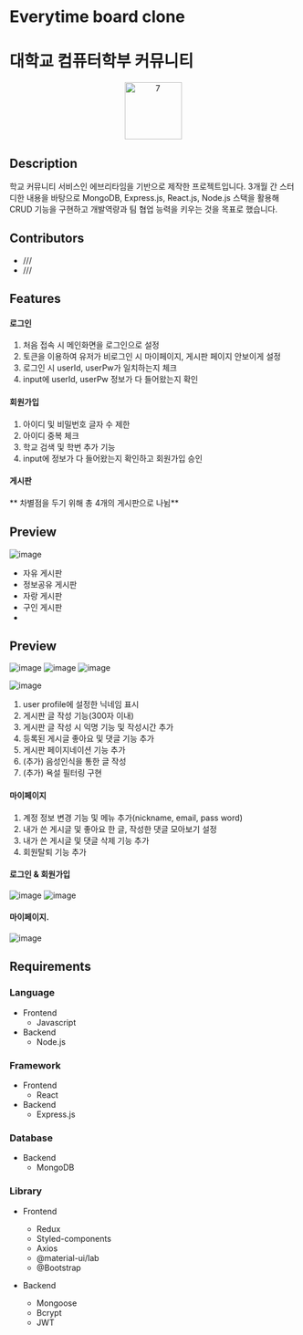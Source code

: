 # Everytime board clone

# 대학교 컴퓨터학부 커뮤니티 
 
<p align="center">
  <img width="100" alt="7" src="http://www.semyung.ac.kr/images/kor/sub01/bs01_sem_00.jpg">
</p>
 
## Description 

학교 커뮤니티 서비스인 에브리타임을 기반으로 제작한 프로젝트입니다. 3개월 간 스터디한 내용을 바탕으로 MongoDB, Express.js, React.js, Node.js 스택을 활용해 CRUD 기능을 구현하고 개발역량과 팀 협업 능력을 키우는 것을 목표로 했습니다.

## Contributors

- /// 
- ///

## Features
 
#### 로그인

1. 처음 접속 시 메인화면을 로그인으로 설정
2. 토큰을 이용하여 유저가 비로그인 시 마이페이지, 게시판 페이지 안보이게 설정
3. 로그인 시 userId, userPw가 일치하는지 체크
4. input에 userId, userPw 정보가 다 들어왔는지 확인

#### 회원가입

1. 아이디 및 비밀번호 글자 수 제한
2. 아이디 중복 체크
3. 학교 검색 및 학번 추가 기능
4. input에 정보가 다 들어왔는지 확인하고 회원가입 승인

#### 게시판

** 차별점을 두기 위해 총 4개의 게시판으로 나뉨**

## Preview
![image](https://user-images.githubusercontent.com/93184838/174944445-8fa8f870-3ca9-4208-a2aa-682ec7537800.png)

- 자유 게시판
- 정보공유 게시판
- 자랑 게시판
- 구인 게시판
- 
## Preview
![image](https://user-images.githubusercontent.com/93184838/174944610-6574d1f9-ea7e-40c6-984a-3d96dd570c24.png)
![image](https://user-images.githubusercontent.com/93184838/174944692-10725d2c-770a-4655-a97a-e7c2f51083b4.png)
![image](https://user-images.githubusercontent.com/93184838/174944701-9c7fdac5-f4e9-4a77-9163-6a3ae262f74d.png)

![image](https://user-images.githubusercontent.com/93184838/174944615-e46b9bfe-79d5-454c-b680-7085c8df1bd0.png)


1. user profile에 설정한 닉네임 표시
2. 게시판 글 작성 기능(300자 이내)
3. 게시판 글 작성 시 익명 기능 및 작성시간 추가
4. 등록된 게시글 좋아요 및 댓글 기능 추가
5. 게시판 페이지네이션 기능 추가
6. (추가) 음성인식을 통한 글 작성
7. (추가) 욕설 필터링 구현




#### 마이페이지

1. 계정 정보 변경 기능 및 메뉴 추가(nickname, email, pass word)
2. 내가 쓴 게시글 및 좋아요 한 글, 작성한 댓글 모아보기 설정
3. 내가 쓴 게시글 및 댓글 삭제 기능 추가
4. 회원탈퇴 기능 추가

#### 로그인 & 회원가입

![image](https://user-images.githubusercontent.com/93184838/174944872-8970c795-8641-4a53-a1cc-ed55398a9835.png)
![image](https://user-images.githubusercontent.com/93184838/174944989-cab04770-de2c-4177-b04d-67a66e76c288.png)


#### 마이페이지.

![image](https://user-images.githubusercontent.com/93184838/174944957-fa45f6b6-cc64-40af-8f76-55f91302a2cc.png)

## Requirements

### Language

- Frontend
  - Javascript
- Backend
  - Node.js

### Framework

- Frontend
  - React
- Backend
  - Express.js

### Database

- Backend
  - MongoDB

### Library

- Frontend

  - Redux
  - Styled-components
  - Axios
  - @material-ui/lab
  - @Bootstrap

- Backend
  - Mongoose
  - Bcrypt
  - JWT
